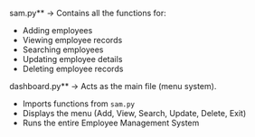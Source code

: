 sam.py** → Contains all the functions for:
  - Adding employees  
  - Viewing employee records  
  - Searching employees  
  - Updating employee details  
  - Deleting employee records  

dashboard.py** → Acts as the main file (menu system).  
  - Imports functions from `sam.py`  
  - Displays the menu (Add, View, Search, Update, Delete, Exit)  
  - Runs the entire Employee Management System  
